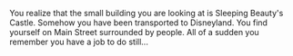 You realize that the small building you are looking at is Sleeping Beauty's Castle.
Somehow you have been transported to Disneyland.
You find yourself on Main Street surrounded by people.
All of a sudden you remember you have a job to do still...